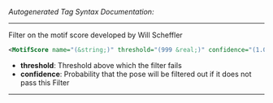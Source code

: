 <!-- THIS IS AN AUTOGENERATED FILE: Don't edit it directly, instead change the schema definition in the code itself. -->

_Autogenerated Tag Syntax Documentation:_

---
Filter on the motif score developed by Will Scheffler

```xml
<MotifScore name="(&string;)" threshold="(999 &real;)" confidence="(1.0 &real;)" />
```

-   **threshold**: Threshold above which the filter fails
-   **confidence**: Probability that the pose will be filtered out if it does not pass this Filter

---
